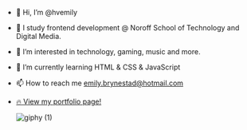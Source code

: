 
- 👋 Hi, I’m @hvemily
- 📖 I study frontend development @ Noroff School of Technology and Digital Media.
- 👀 I’m interested in technology, gaming, music and more.
- 🌱 I’m currently learning HTML & CSS & JavaScript
- 📫 How to reach me emily.brynestad@hotmail.com
- [🔥 View my portfolio page!](https://hvemily.github.io/Portfolio/)

  



     ![giphy (1)](https://github.com/hvemily/hvemily/assets/126881207/938bcb0f-7f00-43d8-8c14-8558486bbc9c)



<!---
hvemily/hvemily is a ✨ special ✨ repository because its `README.md` (this file) appears on your GitHub profile.
You can click the Preview link to take a look at your changes.
--->
